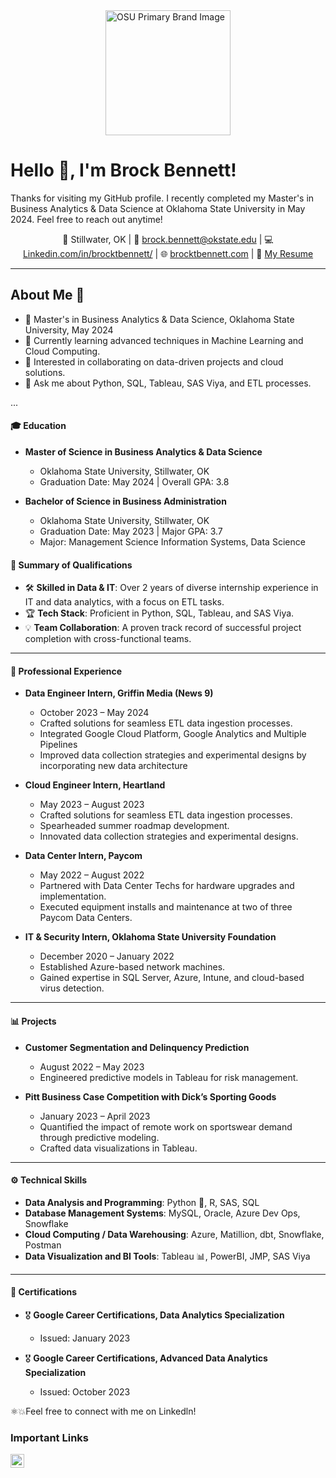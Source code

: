 <div style="display: flex; justify-content: center;">
    <img src="https://brand.okstate.edu/site-files/images/brand-guide/primary-brand.png" alt="OSU Primary Brand Image" width="200" style="display: inline-block; margin: auto;">
</div>



# Hello 👋, I'm Brock Bennett! 

Thanks for visiting my GitHub profile. I recently completed my Master's in Business Analytics & Data Science at Oklahoma State University in May 2024. Feel free to reach out anytime! 

<p align="center">
  📍 Stillwater, OK | 
  📧 <a href="mailto:brock.bennett@okstate.edu">brock.bennett@okstate.edu</a> | 
  💻 <a href="https://linkedin.com/in/brocktbennett/">Linkedin.com/in/brocktbennett/</a> | 
  🌐 <a href="https://brocktbennett.com/">brocktbennett.com</a> | 
  📄 <a href="https://drive.google.com/file/d/1cPI_ODMYBRV1LbjaejKnt1numbhHUrpa/view?usp=sharing">My Resume</a>
</p>

---

## About Me 🚀

- 🔭 Master's in Business Analytics & Data Science, Oklahoma State University, May 2024
- 🌱 Currently learning advanced techniques in Machine Learning and Cloud Computing.
- 👯 Interested in collaborating on data-driven projects and cloud solutions.
- 💬 Ask me about Python, SQL, Tableau, SAS Viya, and ETL processes. 

...

#### 🎓 **Education**

- **Master of Science in Business Analytics & Data Science**  
  - Oklahoma State University, Stillwater, OK  
  - Graduation Date: May 2024 | Overall GPA: 3.8

- **Bachelor of Science in Business Administration**  
  - Oklahoma State University, Stillwater, OK  
  - Graduation Date: May 2023 | Major GPA: 3.7  
  - Major: Management Science Information Systems, Data Science

#### 🌟 **Summary of Qualifications**

- 🛠 **Skilled in Data & IT**: Over 2 years of diverse internship experience in IT and data analytics, with a focus on ETL tasks.
- 🏆 **Tech Stack**: Proficient in Python, SQL, Tableau, and SAS Viya.
- 💡 **Team Collaboration**: A proven track record of successful project completion with cross-functional teams.

---

#### 🏢 **Professional Experience**

- **Data Engineer Intern, Griffin Media (News 9)**  
  - October 2023 – May 2024
  - Crafted solutions for seamless ETL data ingestion processes.
  - Integrated Google Cloud Platform, Google Analytics and Multiple Pipelines
  - Improved data collection strategies and experimental designs by incorporating new data architecture 

- **Cloud Engineer Intern, Heartland**  
  - May 2023 – August 2023
  - Crafted solutions for seamless ETL data ingestion processes.
  - Spearheaded summer roadmap development.
  - Innovated data collection strategies and experimental designs.

- **Data Center Intern, Paycom**  
  - May 2022 – August 2022
  - Partnered with Data Center Techs for hardware upgrades and implementation.
  - Executed equipment installs and maintenance at two of three Paycom Data Centers.

- **IT & Security Intern, Oklahoma State University Foundation**  
  - December 2020 – January 2022
  - Established Azure-based network machines.
  - Gained expertise in SQL Server, Azure, Intune, and cloud-based virus detection.

---

#### 📊 **Projects**

- **Customer Segmentation and Delinquency Prediction**  
  - August 2022 – May 2023
  - Engineered predictive models in Tableau for risk management.

- **Pitt Business Case Competition with Dick’s Sporting Goods**  
  - January 2023 – April 2023
  - Quantified the impact of remote work on sportswear demand through predictive modeling.
  - Crafted data visualizations in Tableau.

---

#### ⚙️ **Technical Skills**

- **Data Analysis and Programming**: Python 🐍, R, SAS, SQL
- **Database Management Systems**: MySQL, Oracle, Azure Dev Ops, Snowflake
- **Cloud Computing / Data Warehousing**: Azure, Matillion, dbt, Snowflake, Postman
- **Data Visualization and BI Tools**: Tableau 📊, PowerBI, JMP, SAS Viya

---

#### 🏅 **Certifications**

- 🎖 **Google Career Certifications, Data Analytics Specialization**  
  - Issued: January 2023

- 🎖 **Google Career Certifications, Advanced Data Analytics Specialization**
  - Issued: October 2023
  
⚛💥Feel free to connect with me on Linkedln!

<!-- SNS Links -->
### Important Links

<a href="https://www.linkedin.com/in/brocktbennett/">
    <img alt="LinkedIn" src="https://cdn.jsdelivr.net/npm/simple-icons@v3/icons/linkedin.svg" width="22px" />
</a>

